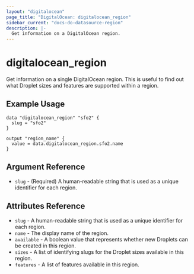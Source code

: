 ```yaml
---
layout: "digitalocean"
page_title: "DigitalOcean: digitalocean_region"
sidebar_current: "docs-do-datasource-region"
description: |-
  Get information on a DigitalOcean region.
---
```


# digitalocean_region

Get information on a single DigitalOcean region. This is useful to find out 
what Droplet sizes and features are supported within a region.

## Example Usage

```hcl
data "digitalocean_region" "sfo2" {
  slug = "sfo2"
} 

output "region_name" {
  value = data.digitalocean_region.sfo2.name
}
```

## Argument Reference

* `slug` - (Required) A human-readable string that is used as a unique identifier for each region.

## Attributes Reference

* `slug` - A human-readable string that is used as a unique identifier for each region.
* `name` - The display name of the region.
* `available` -	A boolean value that represents whether new Droplets can be created in this region.
* `sizes` - A list of identifying slugs for the Droplet sizes available in this region.
* `features` - A list of features available in this region.
